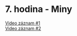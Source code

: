 # 7. hodina - Miny
[Video záznam #1](https://youtu.be/yKBvuoov36Y)  
[Video záznam #2](https://youtu.be/rdTlCEqIhrg)
